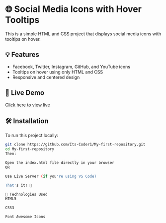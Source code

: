 # 🌐 Social Media Icons with Hover Tooltips

This is a simple HTML and CSS project that displays social media icons with tooltips on hover.

## 💡 Features

- Facebook, Twitter, Instagram, GitHub, and YouTube icons  
- Tooltips on hover using only HTML and CSS  
- Responsive and centered design

## 🚀 Live Demo

[Click here to view live](https://its-coder1.github.io/My_First_Repository/)

## 🛠️ Installation

To run this project locally:

```bash
git clone https://github.com/Its-Coder1/My-first-repository.git
cd My-first-repository
Then:

Open the index.html file directly in your browser
OR

Use Live Server (if you're using VS Code)

That's it! 🎉

📂 Technologies Used
HTML5

CSS3

Font Awesome Icons
